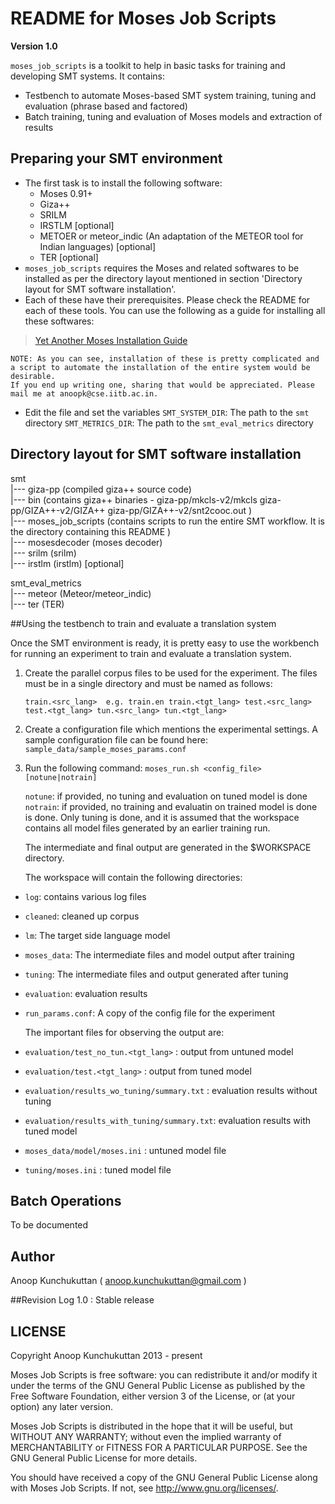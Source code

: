 # README for Moses Job Scripts

**Version 1.0**

`moses_job_scripts` is a toolkit to help in basic tasks for training and developing SMT systems. It contains:

- Testbench to automate Moses-based SMT system training, tuning and evaluation (phrase based and factored)
- Batch training, tuning and evaluation of Moses models and extraction of results

## Preparing your SMT environment

- The first task is to install the following software: 
    - Moses 0.91+ 
    - Giza++ 
    - SRILM
    - IRSTLM [optional]
    - METOER or meteor_indic (An adaptation of the METEOR tool for Indian languages) [optional]
    - TER [optional]
- `moses_job_scripts` requires the Moses and related softwares to be installed as per the directory layout mentioned in section 'Directory layout for SMT software installation'. 
- Each of these have their prerequisites. Please check the README for each of these tools. You can use the following as a guide for installing all these softwares: 
>    [Yet Another Moses Installation Guide](http://organize-information.blogspot.in/2012/01/yet-another-moses-installation-guide.html)

    NOTE: As you can see, installation of these is pretty complicated and a script to automate the installation of the entire system would be desirable. 
    If you end up writing one, sharing that would be appreciated. Please mail me at anoopk@cse.iitb.ac.in. 
    
- Edit the file and set the variables
   `SMT_SYSTEM_DIR`: The path to the `smt` directory 
   `SMT_METRICS_DIR`: The path to the `smt_eval_metrics` directory 

## Directory layout for SMT software installation

smt  
 |---   giza-pp             (compiled giza++ source code)   
 |---   bin                 (contains giza++ binaries - giza-pp/mkcls-v2/mkcls giza-pp/GIZA++-v2/GIZA++ giza-pp/GIZA++-v2/snt2cooc.out )     
 |---   moses_job_scripts        (contains scripts to run the entire SMT workflow. It is the directory containing this README )     
 |---   mosesdecoder        (moses decoder)  
 |---   srilm               (srilm)  
 |---   irstlm              (irstlm) [optional]  

smt_eval_metrics  
 |---  meteor               (Meteor/meteor_indic)  
 |---  ter                  (TER)  


##Using the testbench to train and evaluate a translation system

Once the SMT environment is ready, it is pretty easy to use the workbench for running an experiment to train and evaluate a translation system.

1. Create the parallel corpus files to be used for the experiment. The files must be in a single directory and must be named as follows: 

   `train.<src_lang>  e.g. train.en
    train.<tgt_lang>
    test.<src_lang>
    test.<tgt_lang>
    tun.<src_lang>
    tun.<tgt_lang>`
   
2. Create a configuration file which mentions the experimental settings. A sample configuration file can be found here:  
`sample_data/sample_moses_params.conf `

3. Run the following command: 
           `moses_run.sh <config_file> [notune|notrain]`
    
   `notune`: if provided, no tuning and evaluation on tuned model is done  
   `notrain`: if provided, no training and evaluatin on trained model is done is done. Only tuning is done, and it is assumed that the workspace contains all model files generated by an earlier training run.

   The intermediate and final output are generated in the $WORKSPACE directory. 

   The workspace will contain the following directories: 

-  `log`: contains various log files 
-  `cleaned`: cleaned up corpus 
-  `lm`: The target side language model 
-  `moses_data`: The intermediate files and model output after training 
-  `tuning`: The intermediate files and output generated after tuning 
-  `evaluation`: evaluation results 
-  `run_params.conf`: A copy of the config file for the experiment 

   The important files for observing the output are: 

-  `evaluation/test_no_tun.<tgt_lang>` : output from untuned model 
-  `evaluation/test.<tgt_lang>` : output from tuned model
-  `evaluation/results_wo_tuning/summary.txt` : evaluation results without tuning 
-  `evaluation/results_with_tuning/summary.txt`: evaluation results with tuned model 
-  `moses_data/model/moses.ini` : untuned model file
-  `tuning/moses.ini` : tuned model file

## Batch Operations
To be documented

## Author

Anoop Kunchukuttan ( anoop.kunchukuttan@gmail.com )

##Revision Log 
1.0 : Stable release


## LICENSE
Copyright Anoop Kunchukuttan 2013 - present
 
Moses Job Scripts is free software: you can redistribute it and/or modify
it under the terms of the GNU General Public License as published by
the Free Software Foundation, either version 3 of the License, or
(at your option) any later version.

Moses Job Scripts is distributed in the hope that it will be useful,
       but WITHOUT ANY WARRANTY; without even the implied warranty of
       MERCHANTABILITY or FITNESS FOR A PARTICULAR PURPOSE.  See the
       GNU General Public License for more details.

You should have received a copy of the GNU General Public License
 along with Moses Job Scripts.  If not, see <http://www.gnu.org/licenses/>.
